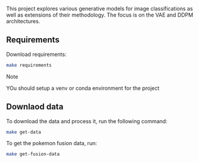 This project explores various generative models for image classifications as well as extensions of their methodology. The focus is on the VAE and DDPM architectures.

## Requirements
Download requirements:
```bash
make requirements
```

> [!NOTE]  
> YOu should setup a venv or conda environment for the project

## Downlaod data
To download the data and process it, run the following command:
```bash
make get-data
```
To get the pokemon fusion data, run:
```bash
make get-fusion-data
```

